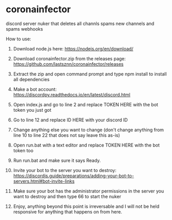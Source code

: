 # coronainfector
discord server nuker that deletes all channls spams new channels and spams webhooks

How to use:

1. Download node.js here: https://nodejs.org/en/download/

2. Download coronainfector.zip from the releases page: https://github.com/lastsznn/coronainfector/releases

3. Extract the zip and open command prompt and type npm install to install all dependencies

4. Make a bot account: https://discordpy.readthedocs.io/en/latest/discord.html

5. Open index.js and go to line 2 and replace TOKEN HERE with the bot token you just got

6. Go to line 12 and replace ID HERE with your discord ID

7. Change anything else you want to change (don't change anything from line 10 to line 22 that does not say leave this as-is)

8. Open run.bat with a text editor and replace TOKEN HERE with the bot token too

9. Run run.bat and make sure it says Ready.

10. Invite your bot to the server you want to destroy: https://discordjs.guide/preparations/adding-your-bot-to-servers.html#bot-invite-links

11. Make sure your bot has the administrator permissions in the server you want to destroy and then type 66 to start the nuker

12. Enjoy, anything beyond this point is irreversable and I will not be held responsive for anything that happens on from here.

